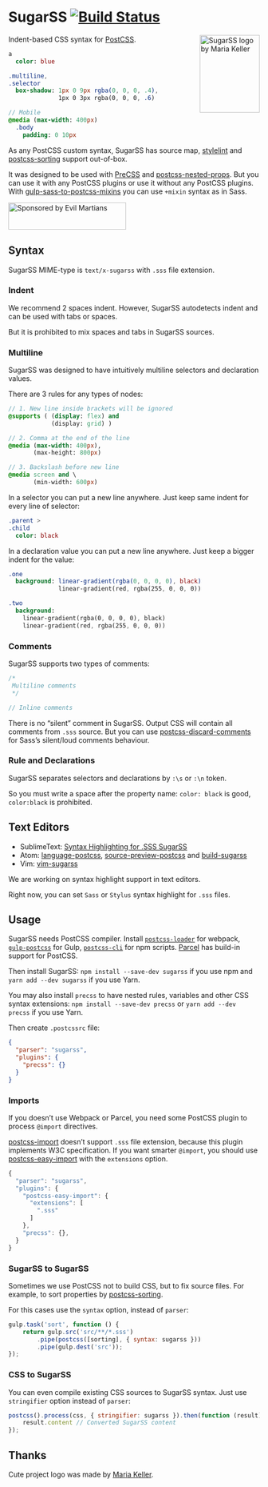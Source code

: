 # SugarSS [![Build Status][ci-img]][ci]

<img align="right" width="120" height="155"
     title="SugarSS logo by Maria Keller"
     src="http://postcss.github.io/sugarss/logo.svg">

Indent-based CSS syntax for [PostCSS].

```sass
a
  color: blue

.multiline,
.selector
  box-shadow: 1px 0 9px rgba(0, 0, 0, .4),
              1px 0 3px rgba(0, 0, 0, .6)

// Mobile
@media (max-width: 400px)
  .body
    padding: 0 10px
```

As any PostCSS custom syntax, SugarSS has source map, [stylelint]
and [postcss-sorting] support out-of-box.

It was designed to be used with [PreCSS] and [postcss-nested-props].
But you can use it with any PostCSS plugins
or use it without any PostCSS plugins.
With [gulp-sass-to-postcss-mixins] you can use `+mixin` syntax as in Sass.

<a href="https://evilmartians.com/?utm_source=sugarss">
  <img src="https://evilmartians.com/badges/sponsored-by-evil-martians.svg"
       alt="Sponsored by Evil Martians" width="236" height="54">
</a>

[gulp-sass-to-postcss-mixins]:  https://github.com/akella/gulp-sass-to-postcss-mixins
[postcss-nested-props]:        https://github.com/jedmao/postcss-nested-props
[postcss-sorting]:             https://github.com/hudochenkov/postcss-sorting
[stylelint]:                   http://stylelint.io/
[PostCSS]:                     https://github.com/postcss/postcss
[PreCSS]:                      https://github.com/jonathantneal/precss
[ci-img]:                      https://img.shields.io/travis/postcss/sugarss.svg
[ci]:                          https://travis-ci.org/postcss/sugarss

## Syntax

SugarSS MIME-type is `text/x-sugarss` with `.sss` file extension.

### Indent

We recommend 2 spaces indent. However, SugarSS autodetects indent
and can be used with tabs or spaces.

But it is prohibited to mix spaces and tabs in SugarSS sources.

### Multiline

SugarSS was designed to have intuitively multiline selectors and declaration
values.

There are 3 rules for any types of nodes:

```sass
// 1. New line inside brackets will be ignored
@supports ( (display: flex) and
            (display: grid) )

// 2. Comma at the end of the line
@media (max-width: 400px),
       (max-height: 800px)

// 3. Backslash before new line
@media screen and \
       (min-width: 600px)
```

In a selector you can put a new line anywhere. Just keep same indent
for every line of selector:

```sass
.parent >
.child
  color: black
```

In a declaration value you can put a new line anywhere. Just keep a bigger indent
for the value:

```sass
.one
  background: linear-gradient(rgba(0, 0, 0, 0), black)
              linear-gradient(red, rgba(255, 0, 0, 0))

.two
  background:
    linear-gradient(rgba(0, 0, 0, 0), black)
    linear-gradient(red, rgba(255, 0, 0, 0))
```

### Comments

SugarSS supports two types of comments:

```sass
/*
 Multiline comments
 */

// Inline comments
```

There is no “silent” comment in SugarSS. Output CSS will contain all comments
from `.sss` source. But you can use [postcss-discard-comments]
for Sass’s silent/loud comments behaviour.

[postcss-discard-comments]: https://www.npmjs.com/package/postcss-discard-comments

### Rule and Declarations

SugarSS separates selectors and declarations by `:\s` or `:\n` token.

So you must write a space after the property name: `color: black` is good,
`color:black` is prohibited.

## Text Editors

* SublimeText: [Syntax Highlighting for .SSS SugarSS]
* Atom: [language-postcss], [source-preview-postcss] and [build-sugarss]
* Vim: [vim-sugarss]

We are working on syntax highlight support in text editors.

Right now, you can set `Sass` or `Stylus` syntax highlight for `.sss` files.

[Syntax Highlighting for .SSS SugarSS]: https://packagecontrol.io/packages/Syntax%20Highlighting%20for%20SSS%20SugarSS
[source-preview-postcss]:          https://atom.io/packages/source-preview-postcss
[language-postcss]:                https://atom.io/packages/language-postcss
[build-sugarss]:                   https://atom.io/packages/build-sugarss
[vim-sugarss]:                     https://github.com/hhsnopek/vim-sugarss

## Usage

SugarSS needs PostCSS compiler. Install [`postcss-loader`] for webpack,
[`gulp-postcss`] for Gulp, [`postcss-cli`] for npm scripts.
[Parcel] has build-in support for PostCSS.

Then install SugarSS: `npm install --save-dev sugarss` if you use npm
and `yarn add --dev sugarss` if you use Yarn.

You may also install `precss` to have nested rules, variables
and other CSS syntax extensions: `npm install --save-dev precss`
or `yarn add --dev precss` if you use Yarn.

Then create `.postcssrc` file:

```json
{
  "parser": "sugarss",
  "plugins": {
    "precss": {}
  }
}
```

[`postcss-loader`]: https://github.com/postcss/postcss-loader
[`gulp-postcss`]: https://github.com/postcss/gulp-postcss
[`postcss-cli`]: https://github.com/postcss/postcss-cli
[Parcel]: https://parceljs.org/transforms.html

### Imports

If you doesn’t use Webpack or Parcel, you need some PostCSS plugin
to process `@import` directives.

[postcss-import] doesn’t support `.sss` file extension, because this plugin
implements W3C specification. If you want smarter `@import`, you should
use [postcss-easy-import] with the `extensions` option.

```js
{
  "parser": "sugarss",
  "plugins": {
    "postcss-easy-import": {
      "extensions": [
        ".sss"
      ]
    },
    "precss": {},
  }
}
```

[postcss-easy-import]: https://github.com/TrySound/postcss-easy-import
[postcss-import]:      https://github.com/postcss/postcss-import

### SugarSS to SugarSS

Sometimes we use PostCSS not to build CSS, but to fix source files.
For example, to sort properties by [postcss-sorting].

For this cases use the `syntax` option, instead of `parser`:

```js
gulp.task('sort', function () {
    return gulp.src('src/**/*.sss')
        .pipe(postcss([sorting], { syntax: sugarss }))
        .pipe(gulp.dest('src'));
});
```

[postcss-sorting]: https://github.com/hudochenkov/postcss-sorting

### CSS to SugarSS

You can even compile existing CSS sources to SugarSS syntax.
Just use `stringifier` option instead of `parser`:

```js
postcss().process(css, { stringifier: sugarss }).then(function (result) {
    result.content // Converted SugarSS content
});
```

## Thanks

Cute project logo was made by [Maria Keller](http://www.mariakellerac.com/).
